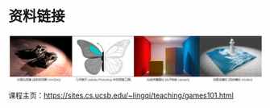 # 资料链接

![image-20220702190300304](../z-pictures/image-20220702190300304.png)

课程主页：https://sites.cs.ucsb.edu/~lingqi/teaching/games101.html